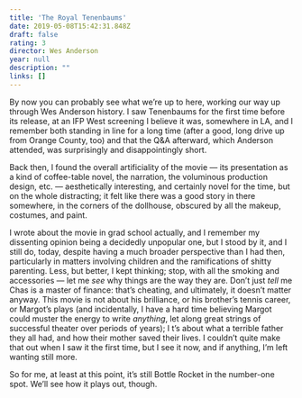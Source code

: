 ```yaml
---
title: 'The Royal Tenenbaums'
date: 2019-05-08T15:42:31.848Z
draft: false
rating: 3
director: Wes Anderson
year: null
description: ""
links: []
---
```


By now you can probably see what we’re up to here, working our way up through Wes Anderson history. I saw Tenenbaums for the first time before its release, at an IFP West screening I believe it was, somewhere in LA, and I remember both standing in line for a long time (after a good, long drive up from Orange County, too) and that the Q&A afterward, which Anderson attended, was surprisingly and disappointingly short.

Back then, I found the overall artificiality of the movie — its presentation as a kind of coffee-table novel, the narration, the voluminous production design, etc. — aesthetically interesting, and certainly novel for the time, but on the whole distracting; it felt like there was a good story in there somewhere, in the corners of the dollhouse, obscured by all the makeup, costumes, and paint.

I wrote about the movie in grad school actually, and I remember my dissenting opinion being a decidedly unpopular one, but I stood by it, and I still do, today, despite having a much broader perspective than I had then, particularly in matters involving children and the ramifications of shitty parenting. Less, but better, I kept thinking; stop, with all the smoking and accessories — let me _see_ why things are the way they are. Don’t just _tell_ me Chas is a master of finance: that’s cheating, and ultimately, it doesn’t matter anyway. This movie is not about his brilliance, or his brother’s tennis career, or Margot’s plays (and incidentally, I have a hard time believing Margot could muster the energy to write _anything_, let along great strings of successful theater over periods of years); I t’s about what a terrible father they all had, and how their mother saved their lives. I couldn’t quite make that out when I saw it the first time, but I see it now, and if anything, I’m left wanting still more.

So for me, at least at this point, it’s still Bottle Rocket in the number-one spot. We’ll see how it plays out, though.
